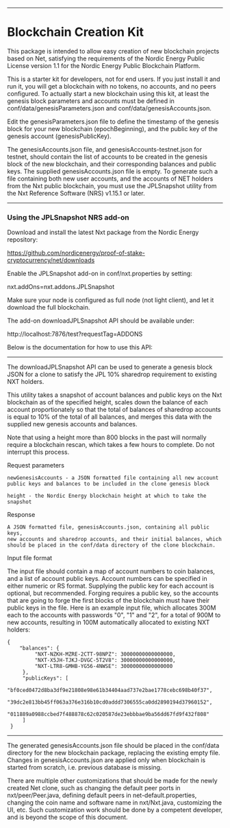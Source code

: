 ----
# Blockchain Creation Kit #

This package is intended to allow easy creation of new blockchain projects
based on Net, satisfying the requirements of the Nordic Energy Public License
version 1.1 for the Nordic Energy Public Blockchain Platform.

This is a starter kit for developers, not for end users. If you just install
it and run it, you will get a blockchain with no tokens, no accounts, and no
peers configured. To actually start a new blockchain using this kit, at least
the genesis block parameters and accounts must be defined in
conf/data/genesisParameters.json and conf/data/genesisAccounts.json.

Edit the genesisParameters.json file to define the timestamp of the genesis
block for your new blockchain (epochBeginning), and the public key of the
genesis account (genesisPublicKey).

The genesisAccounts.json file, and genesisAccounts-testnet.json for testnet,
should contain the list of accounts to be created in the genesis block of the
new blockchain, and their corresponding balances and public keys. The supplied
genesisAccounts.json file is empty. To generate such a file containing both
new user accounts, and the accounts of NET holders from the Nxt public
blockchain, you must use the JPLSnapshot utility from the Nxt Reference
Software (NRS) v1.15.1 or later.

----
### Using the JPLSnapshot NRS add-on ###

Download and install the latest Nxt package from the Nordic Energy repository:

https://github.com/nordicenergy/proof-of-stake-cryptocurrency/net/downloads

Enable the JPLSnapshot add-on in conf/nxt.properties by setting:

nxt.addOns=nxt.addons.JPLSnapshot

Make sure your node is configured as full node (not light client), and let it
download the full blockchain.

The add-on downloadJPLSnapshot API should be available under:

http://localhost:7876/test?requestTag=ADDONS


Below is the documentation for how to use this API:

----
The downloadJPLSnapshot API can be used to generate a genesis block JSON for a
clone to satisfy the JPL 10% sharedrop requirement to existing NXT holders.

This utility takes a snapshot of account balances and public keys on the Nxt
blockchain as of the specified height, scales down the balance of each account
proportionately so that the total of balances of sharedrop accounts is equal to
10% of the total of all balances, and merges this data with the supplied new
genesis accounts and balances.

Note that using a height more than 800 blocks in the past will normally require
a blockchain rescan, which takes a few hours to complete. Do not interrupt this
process.

Request parameters

    newGenesisAccounts - a JSON formatted file containing all new account
    public keys and balances to be included in the clone genesis block
    
    height - the Nordic Energy blockchain height at which to take the snapshot

Response

    A JSON formatted file, genesisAccounts.json, containing all public keys,
    new accounts and sharedrop accounts, and their initial balances, which
    should be placed in the conf/data directory of the clone blockchain.


Input file format

The input file should contain a map of account numbers to coin balances, and a
list of account public keys. Account numbers can be specified in either numeric
or RS format. Supplying the public key for each account is optional, but
recommended. Forging requires a public key, so the accounts that are going to
forge the first blocks of the blockchain must have their public keys in the file.
Here is an example input file, which allocates 300M each to the
accounts with passwords "0", "1" and "2", for a total of 900M to new accounts,
resulting in 100M automatically allocated to existing NXT holders:

```
{
    "balances": {
         "NXT-NZKH-MZRE-2CTT-98NPZ": 30000000000000000,
         "NXT-X5JH-TJKJ-DVGC-5T2V8": 30000000000000000,
         "NXT-LTR8-GMHB-YG56-4NWSE": 30000000000000000
     },
     "publicKeys": [
         "bf0ced0472d8ba3df9e21808e98e61b34404aad737e2bae1778cebc698b40f37",
         "39dc2e813bb45ff063a376e316b10cd0addd7306555ca0dd2890194d37960152",
         "011889a0988ccbed7f488878c62c020587de23ebbbae9ba56dd67fd9f432f808"
     ]
 }
```

----

The generated genesisAccounts.json file should be placed in the conf/data
directory for the new blockchain package, replacing the existing empty file.
Changes in genesisAccounts.json are applied only when blockchain is started
from scratch, i.e. previous database is missing.

There are multiple other customizations that should be made for the newly
created Net clone, such as changing the default peer ports in
nxt/peer/Peer.java, defining default peers in net-default.properties, changing
the coin name and software name in nxt/Nxt.java, customizing the UI, etc.
Such customization work should be done by a competent developer, and is beyond
the scope of this document.

